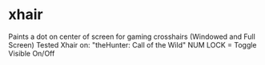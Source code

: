 # xhair
Paints a dot on center of screen for gaming crosshairs (Windowed and Full Screen)
Tested Xhair on: "theHunter: Call of the Wild"
NUM LOCK = Toggle Visible On/Off
